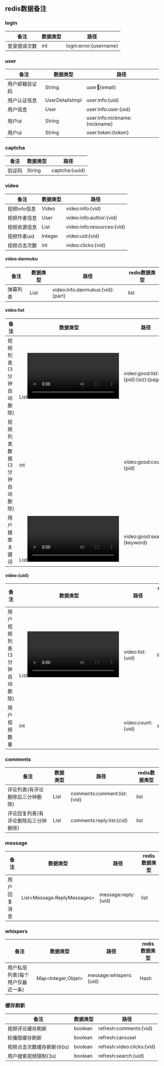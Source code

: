 ## redis数据备注


### login

| 备注 | 数据类型 | 路径 |
| --- | --- | --- |
| 登录错误次数 | int | login:error:{username} |

### user
| 备注 | 数据类型 | 路径 |
| --- | --- | --- |
| 用户邮箱验证码 | String | user:email:{email} |
| 用户认证信息 | UserDetailsImpl | user:info:{uid} |
| 用户信息 | User | user:info:user:{uid} |
| 用户id | String | user:info:nickname:{nickname} |
| 用户id | String | user:token:{token} |

### captcha
| 备注 | 数据类型 | 路径 |
| --- | --- | --- |
| 验证码 | String | captcha:{uuid} |

### video
| 备注 | 数据类型 | 路径 |
| --- | --- | --- |
| 视频info信息 | Video | video:info:{vid} |
| 视频作者信息 | User | video:info:author:{vid} |
| 视频资源信息 | List<Resources> | video:info:resources:{vid} |
| 视频作者uid | Integer | video:uid:{vid} |
| 视频点击次数 | int | video:clicks:{vid}|

#### video:danmuku
| 备注 | 数据类型 | 路径 | redis数据类型 |
| --- | --- | --- | --- |
| 弹幕列表 | List<Danmuku> | video:info:danmukus:{vid}:{part} | list |

#### video:list
| 备注 | 数据类型 | 路径 |
| --- | --- | --- |
| 视频列表(3分钟自动删除) | List<Video> | video:good:list:{pid}:{siz}:{page} |
| 视频列表数据(3分钟自动删除) | int | video:good:count:{pid} |
| 用户搜索关键词 | List<Video> | video:good:search:{keyword} |

#### video:{uid}
| 备注 | 数据类型 | 路径 | redis数据类型 |
| --- | --- | --- | --- |
| 用户视频列表(3分钟自动删除) | List<Video> | video:list:{uid} | list |
| 用户视频数量 | int | video:count:{uid} | string |

### comments
| 备注 | 数据类型 | 路径 | redis数据类型 |
| --- | --- | --- | --- |
| 评论列表(有评论删除后三分钟删除) | List<Comment> | comments:comment:list:{vid} | list |
| 评论回复列表(有评论删除后三分钟删除) | List<Reply> | comments:reply:list:{cid} | list |


### message
| 备注 | 数据类型 | 路径 | redis数据类型 |
| --- | --- | --- | --- |
| 用户回复消息 | List<Message.ReplyMessages> | message:reply:{uid} | list |


### whispers
| 备注 | 数据类型 | 路径 | redis数据类型 |
| --- | --- | --- | --- |
| 用户私信列表(每个用户仅最近一条) | Map<Integer,Objet> | message:whispers:{uid} | Hash  |


### 缓存刷新
| 备注 | 数据类型 | 路径 |
| --- | --- | --- |
| 视频评论缓存刷新 | boolean | refresh:comments:{vid} |
| 轮播图缓存刷新 | boolean | refresh:carousel |
| 视频点击次数缓存刷新(60s) | boolean | refresh:video:clicks:{vid} |
| 用户搜索视频限制(3s) | boolean | refresh:search:{uid} |
